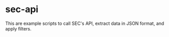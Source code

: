 # sec-api
This are example scripts to call SEC's API, extract data in JSON format, and apply filters.
